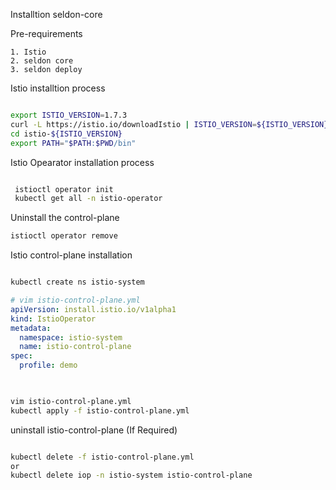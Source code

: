 Installtion seldon-core


Pre-requirements

    1. Istio
    2. seldon core
    3. seldon deploy

Istio installtion process

```bash

export ISTIO_VERSION=1.7.3
curl -L https://istio.io/downloadIstio | ISTIO_VERSION=${ISTIO_VERSION} sh -
cd istio-${ISTIO_VERSION}
export PATH="$PATH:$PWD/bin"

```

Istio Opearator installation process

```bash

 istioctl operator init
 kubectl get all -n istio-operator

```

Uninstall the control-plane

```bash
istioctl operator remove
```


Istio control-plane installation

```bash

kubectl create ns istio-system

```

```yml
# vim istio-control-plane.yml
apiVersion: install.istio.io/v1alpha1
kind: IstioOperator
metadata:
  namespace: istio-system
  name: istio-control-plane
spec:
  profile: demo
  
```

```bash

vim istio-control-plane.yml
kubectl apply -f istio-control-plane.yml

```

uninstall istio-control-plane (If Required)

```bash

kubectl delete -f istio-control-plane.yml
or
kubectl delete iop -n istio-system istio-control-plane

```


